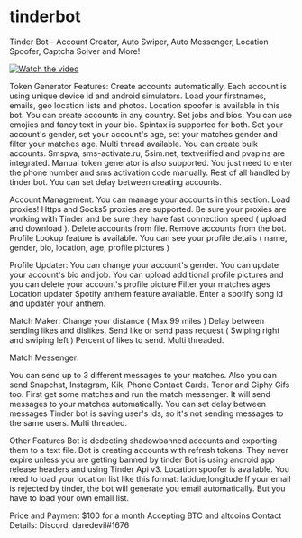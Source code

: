 # tinderbot
Tinder Bot - Account Creator, Auto Swiper, Auto Messenger, Location Spoofer, Captcha Solver and More!


[![Watch the video](https://i.imgur.com/EJOiXov.png)](https://www.youtube.com/watch?v=quPcrx4UsLs)

Token Generator Features:
Create accounts automatically. Each account is using unique device id and android simulators.
Load your firstnames, emails, geo location lists and photos. Location spoofer is available in this bot. You can create accounts in any country.
Set jobs and bios. You can use emojies and fancy text in your bio. Spintax is supported for both.
Set your account's gender, set your account's age, set your matches gender and filter your matches age.
Multi thread available. You can create bulk accounts.
Smspva, sms-activate.ru, 5sim.net, textverified and pvapins are integrated.
Manual token generator is also supported. You just need to enter the phone number and sms activation code manually. Rest of all handled by tinder bot.
You can set delay between creating accounts.

Account Management:
You can manage your accounts in this section.
Load proxies! Https and Socks5 proxies are supported. Be sure your proxies are working with Tinder and be sure they have fast connection speed ( upload and download ).
Delete accounts from file.
Remove accounts from the bot.
Profile Lookup feature is available. You can see your profile details ( name, gender, bio, location, age, profile pictures )

Profile Updater:
You can change your account's gender.
You can update your account's bio and job.
You can upload additional profile pictures and you can delete your account's profile picture
Filter your matches ages
Location updater
Spotify anthem feature available. Enter a spotify song id and updater your anthem.

Match Maker:
Change your distance ( Max 99 miles )
Delay between sending likes and dislikes.
Send like or send pass request ( Swiping right and swiping left )
Percent of likes to send.
Multi threaded.

Match Messenger:

You can send up to 3 different messages to your matches. Also you can send Snapchat, Instagram, Kik, Phone Contact Cards. Tenor and Giphy Gifs too. First get some matches and run the match messenger. It will send messages to your matches automatically.
You can set delay between messages
Tinder bot is saving user's ids, so it's not sending messages to the same users.
Multi threaded.

Other Features
Bot is dedecting shadowbanned accounts and exporting them to a text file.
Bot is creating accounts with refresh tokens. They never expire unless you are getting banned by tinder
Bot is using android app release headers and using Tinder Api v3.
Location spoofer is available. You need to load your location list like this format: latidue,longitude
If your email is rejected by tinder, the bot will generate you email automatically. But you have to load your own email list.

Price and Payment
$100 for a month
Accepting BTC and altcoins
Contact Details:
Discord: daredevil#1676

